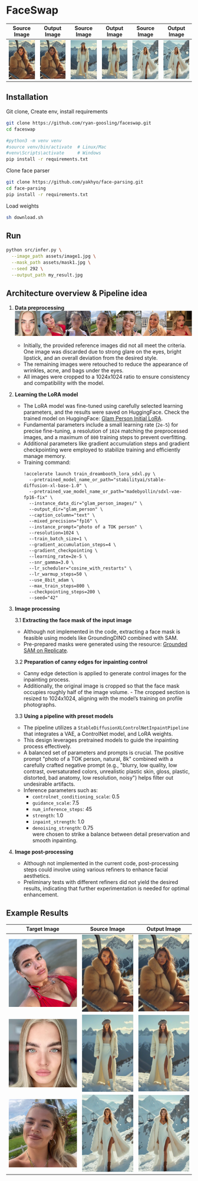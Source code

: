 # FaceSwap
| Source Image  | Output Image    | Source Image      | Output Image         | Source Image     | Output Image     |
|---------------|-----------------|-------------------|----------------------|------------------|------------------|
| ![target](assets/image1.jpg)   | ![output](assets/result1.jpg)  | ![target](assets/image2.jpg)   | ![output](assets/result2.jpg)  | ![target](assets/image3.jpg)   | ![output](assets/result3.jpg)  |
## Installation

Git clone, Create env, install requirements
```bash
git clone https://github.com/ryan-goosling/faceswap.git
cd faceswap
```
```bash
#python3 -m venv venv
#source venv/bin/activate  # Linux/Mac
#venv\Scripts\activate     # Windows
pip install -r requirements.txt
```
Clone face parser
```bash
git clone https://github.com/yakhyo/face-parsing.git
cd face-parsing
pip install -r requirements.txt
```
Load weights
```bash
sh download.sh
```
## Run
```bash
python src/infer.py \
  --image_path assets/image1.jpg \
  --mask_path assets/mask1.jpg \
  --seed 292 \
  --output_path my_result.jpg
```

## Architecture overview & Pipeline idea

1. **Data preprocessing**
![Image Preprocessed](assets/image_preprocessing.jpg)
   - Initially, the provided reference images did not all meet the criteria. One image was discarded due to strong glare on the eyes, bright lipstick, and an overall deviation from the desired style.
   - The remaining images were retouched to reduce the appearance of wrinkles, acne, and bags under the eyes.
   - All images were cropped to a 1024x1024 ratio to ensure consistency and compatibility with the model.

3. **Learning the LoRA model**  
   - The LoRA model was fine-tuned using carefully selected learning parameters, and the results were saved on HuggingFace.
   Check the trained model on HuggingFace: [Glam Person Initial LoRA](https://huggingface.co/biglebowski/glam_person_initial).
   - Fundamental parameters include a small learning rate (`2e-5`) for precise fine-tuning, a resolution of `1024` matching the preprocessed images, and a maximum of `800` training steps to prevent overfitting.
   - Additional parameters like gradient accumulation steps and gradient checkpointing were employed to stabilize training and efficiently manage memory.
   - Training command:
     ```
     !accelerate launch train_dreambooth_lora_sdxl.py \
       --pretrained_model_name_or_path="stabilityai/stable-diffusion-xl-base-1.0" \
       --pretrained_vae_model_name_or_path="madebyollin/sdxl-vae-fp16-fix" \
       --instance_data_dir="glam_person_images/" \
       --output_dir="glam_person" \
       --caption_column="text" \
       --mixed_precision="fp16" \
       --instance_prompt="photo of a TOK person" \
       --resolution=1024 \
       --train_batch_size=1 \
       --gradient_accumulation_steps=4 \
       --gradient_checkpointing \
       --learning_rate=2e-5 \
       --snr_gamma=3.0 \
       --lr_scheduler="cosine_with_restarts" \
       --lr_warmup_steps=50 \
       --use_8bit_adam \
       --max_train_steps=800 \
       --checkpointing_steps=200 \
       --seed="42"
     ```

5. **Image processing**

   3.1 **Extracting the face mask of the input image**  
   - Although not implemented in the code, extracting a face mask is feasible using models like GroundingDINO combined with SAM.
   - Pre-prepared masks were generated using the resource: [Grounded SAM on Replicate](https://replicate.com/schananas/grounded_sam).

   3.2 **Preparation of canny edges for inpainting control**  
   - Canny edge detection is applied to generate control images for the inpainting process.
   - Additionally, the original image is cropped so that the face mask occupies roughly half of the image volume.       - The cropped section is resized to 1024x1024, aligning with the model’s training on profile photographs.

   3.3 **Using a pipeline with preset models**  
   - The pipeline utilizes a `StableDiffusionXLControlNetInpaintPipeline` that integrates a VAE, a ControlNet model, and LoRA weights.
   - This design leverages pretrained models to guide the inpainting process effectively.
   - A balanced set of parameters and prompts is crucial. The positive prompt "photo of a TOK person, natural, 8k" combined with a carefully crafted negative prompt (e.g., "blurry, low quality, low contrast, oversaturated colors, unrealistic plastic skin, gloss, plastic, distorted, bad anatomy, low resolution, noisy") helps filter out undesirable artifacts.
   - Inference parameters such as:
     - `controlnet_conditioning_scale`: 0.5
     - `guidance_scale`: 7.5
     - `num_inference_steps`: 45
     - `strength`: 1.0
     - `inpaint_strength`: 1.0
     - `denoising_strength`: 0.75  
     were chosen to strike a balance between detail preservation and smooth inpainting.

6. **Image post-processing**  
   - Although not implemented in the current code, post-processing steps could involve using various refiners to enhance facial aesthetics.
   - Preliminary tests with different refiners did not yield the desired results, indicating that further experimentation is needed for optimal enhancement.


## Example Results

| Target Image                    | Source Image                    | Output Image                    |
|---------------------------------|---------------------------------|---------------------------------|
| ![source](assets/target1.jpg)    | ![target](assets/image1.jpg)   | ![output](assets/result1.jpg)  |
| ![source](assets/target2.jpg)    | ![target](assets/image2.jpg)   | ![output](assets/result2.jpg)  |
| ![source](assets/target3.jpg)    | ![target](assets/image3.jpg)   | ![output](assets/result3.jpg)  |


